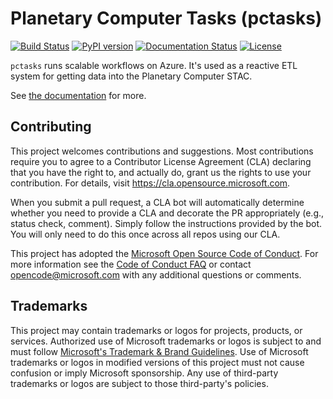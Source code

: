# Planetary Computer Tasks (pctasks)
[![Build Status](https://github.com/microsoft/planetary-computer-tasks/actions/workflows/cicd.yml/badge.svg?branch=main)](https://github.com/microsoft/planetary-computer-tasks/actions/workflows/cicd.yml)
[![PyPI version](https://badge.fury.io/py/pctasks.client.svg)](https://badge.fury.io/py/pctasks.client)
[![Documentation Status](https://readthedocs.org/projects/planetary-computer-tasks/badge/?version=latest)](https://planetary-computer-tasks.readthedocs.io/en/latest/?badge=latest)
[![License](https://img.shields.io/github/license/microsoft/planetary-computer-tasks)](https://opensource.org/licenses/MIT)

`pctasks` runs scalable workflows on Azure. It's used as a reactive ETL system for getting data into
the Planetary Computer STAC.

See [the documentation](https://planetary-computer-tasks.readthedocs.io) for more.

## Contributing

This project welcomes contributions and suggestions.  Most contributions require you to agree to a
Contributor License Agreement (CLA) declaring that you have the right to, and actually do, grant us
the rights to use your contribution. For details, visit https://cla.opensource.microsoft.com.

When you submit a pull request, a CLA bot will automatically determine whether you need to provide
a CLA and decorate the PR appropriately (e.g., status check, comment). Simply follow the instructions
provided by the bot. You will only need to do this once across all repos using our CLA.

This project has adopted the [Microsoft Open Source Code of Conduct](https://opensource.microsoft.com/codeofconduct/).
For more information see the [Code of Conduct FAQ](https://opensource.microsoft.com/codeofconduct/faq/) or
contact [opencode@microsoft.com](mailto:opencode@microsoft.com) with any additional questions or comments.

## Trademarks

This project may contain trademarks or logos for projects, products, or services. Authorized use of Microsoft
trademarks or logos is subject to and must follow
[Microsoft's Trademark & Brand Guidelines](https://www.microsoft.com/en-us/legal/intellectualproperty/trademarks/usage/general).
Use of Microsoft trademarks or logos in modified versions of this project must not cause confusion or imply Microsoft sponsorship.
Any use of third-party trademarks or logos are subject to those third-party's policies.
